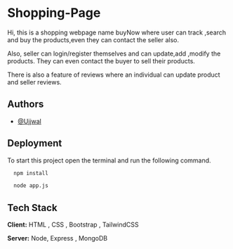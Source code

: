 # Shopping-Page

Hi, this is a shopping webpage name buyNow where user can track ,search and buy the products,even they can contact the seller also.

Also, seller can login/register themselves and can update,add ,modify the products. They can even contact the buyer to sell their products.

There is also a feature of reviews where an individual can update product and seller reviews.

## Authors

- [@Ujjwal](https://github.com/Kodiererin)

## Deployment

To start  this project open the terminal and run the following command.

```bash
  npm install

  node app.js
```

## Tech Stack

**Client:** HTML , CSS , Bootstrap , TailwindCSS

**Server:** Node, Express , MongoDB
